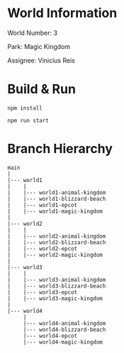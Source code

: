 World Information
=================

World Number: 3

Park: Magic Kingdom

Assignee: Vinicius Reis

Build & Run
===========

`npm install`

`npm run start`

Branch Hierarchy
================

```
main
|
|--- world1
|    |
|    |--- world1-animal-kingdom
|    |--- world1-blizzard-beach
|    |--- world1-epcot
|    |--- world1-magic-kingdom
|
|--- world2
|    |
|    |--- world2-animal-kingdom
|    |--- world2-blizzard-beach
|    |--- world2-epcot
|    |--- world2-magic-kingdom
|
|--- world3
|    |
|    |--- world3-animal-kingdom
|    |--- world3-blizzard-beach
|    |--- world3-epcot
|    |--- world3-magic-kingdom
|
|--- world4
     |
     |--- world4-animal-kingdom
     |--- world4-blizzard-beach
     |--- world4-epcot
     |--- world4-magic-kingdom
```
